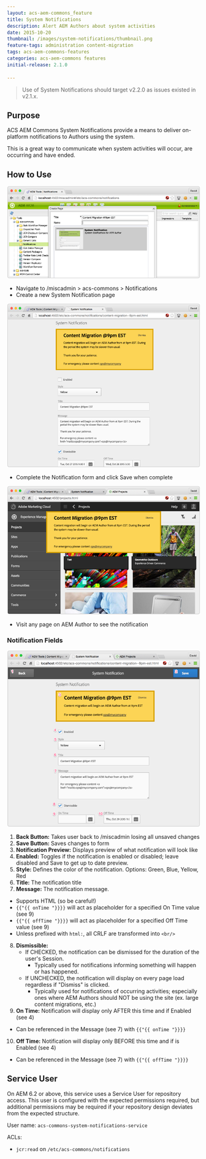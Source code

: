 ```yaml
---
layout: acs-aem-commons_feature
title: System Notifications
description: Alert AEM Authors about system activities
date: 2015-10-20
thumbnail: /images/system-notifications/thumbnail.png
feature-tags: administration content-migration
tags: acs-aem-commons-features
categories: acs-aem-commons features
initial-release: 2.1.0

---
```


> Use of System Notifications should target v2.2.0 as issues existed in v2.1.x.

## Purpose

ACS AEM Commons System Notifications provide a means to deliver on-platform notifications to Authors using the system.

This is a great way to communicate when system activities will occur, are occurring and have ended.

## How to Use

![Create Notification Page](/acs-aem-commons/images/system-notifications/create-page.png)

* Navigate to /miscadmin > acs-commons > Notifications
* Create a new System Notification page

![Create Notification](/acs-aem-commons/images/system-notifications/create-notification.png)

* Complete the Notification form and click Save when complete

![See Notification](/acs-aem-commons/images/system-notifications/notification-display.png)

* Visit any page on AEM Author to see the notification

### Notification Fields

![See Notification](/acs-aem-commons/images/system-notifications/legend.png)

1. **Back Button:** Takes user back to /miscadmin losing all unsaved changes
2. **Save Button:** Saves changes to form
3. **Notification Preview:** Displays preview of what notification will look like
4. **Enabled:** Toggles if the notification is enabled or disabled; leave disabled and Save to get up to date preview.
5. **Style:** Defines the color of the notification. Options: Green, Blue, Yellow, Red
6. **Title:** The notification title
7. **Message:** The notification message.
  * Supports HTML (so be careful!)
  * `{{"{{ onTime "}}}}` will act as placeholder for a specified On Time value (see 9)
  * `{{"{{ offTime "}}}}` will act as placeholder for a specified Off Time value (see 9)
  * Unless prefixed with `html:`, all CRLF are transformed into `<br/>`

8. **Dismissible:**
   * If CHECKED, the notification can be dismissed for the duration of the user's Session.
      * Typically used for notifications informing something will happen or has happened.
   * If UNCHECKED, the notification will display on every page load regardless if "Dismiss" is clicked.
      * Typically used for notifications of occurring activities; especially ones where AEM Authors should NOT be using the site (ex. large content migrations, etc.)
9. **On Time:** Notification will display only AFTER this time and if Enabled (see 4)
  * Can be referenced in the Message (see 7) with `{{"{{ onTime "}}}}`
10. **Off Time:** Notification will display only BEFORE this time and if is Enabled (see 4)
  * Can be referenced in the Message (see 7) with `{{"{{ offTime "}}}}`

## Service User

On AEM 6.2 or above, this service uses a Service User for repository access. This user is configured with
the expected permissions required, but additional permissions may be required if your repository design
deviates from the expected structure.

User name: `acs-commons-system-notifications-service`

ACLs:

* `jcr:read` on `/etc/acs-commons/notifications`
